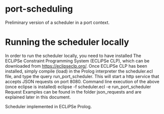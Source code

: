 # port-scheduling
Preliminary version of a scheduler in a port context.

# Running the scheduler locally
In order to run the scheduler locally, you need to have installed The ECLiPSe Constraint Programming System (ECLiPSe CLP), which can be downloaded from https://eclipseclp.org/.
Once ECLiPSe CLP has been installed, simply compile (load) in the Prolog interpreter the scheduler.ecl file, and type the query
run_port_scheduler.
This will start a http service that accepts JSON requests on port 8080.
Command line execution of the above (once eclipse is installed)
eclipse -f scheduler.ecl -e run_port_scheduler
Request Examples can be found in the folder json_requests and are explained later in this document.



Scheduler implemented in ECLiPSe Prolog.
